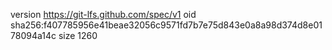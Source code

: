 version https://git-lfs.github.com/spec/v1
oid sha256:f407785956e41beae32056c9571fd7b7e75d843e0a8a98d374d8e0178094a14c
size 1260
